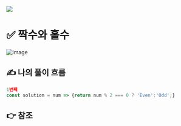 ![](https://images.velog.io/images/make_w/post/469b5532-e056-4770-b04b-e9eaecf10fe4/js%E1%84%8B%E1%85%B5%E1%84%86%E1%85%B5%E1%84%8C%E1%85%B5.png)
# ✅ 짝수와 홀수
![image](https://user-images.githubusercontent.com/97653052/158018440-77670b53-c560-479a-955d-c5afd839875e.png)

## ✍ 나의 풀이 흐름

```javascript
1번째
const solution = num => {return num % 2 === 0 ? 'Even':'Odd';}
```
## 👉 참조
